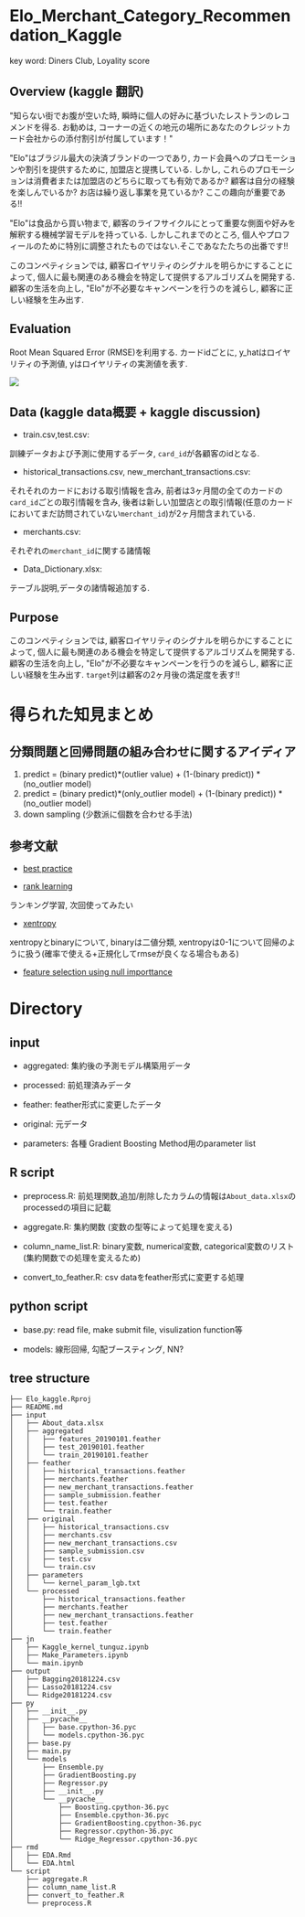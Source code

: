 # Elo_Merchant_Category_Recommendation_Kaggle

key word: Diners Club, Loyality score

## Overview (kaggle 翻訳)

"知らない街でお腹が空いた時, 瞬時に個人の好みに基づいたレストランのレコメンドを得る. お勧めは, コーナーの近くの地元の場所にあなたのクレジットカード会社からの添付割引が付属しています！"

"Elo"はブラジル最大の決済ブランドの一つであり, カード会員へのプロモーションや割引を提供するために, 加盟店と提携している. しかし, これらのプロモーションは消費者または加盟店のどちらに取っても有効であるか? 顧客は自分の経験を楽しんでいるか? お店は繰り返し事業を見ているか? ここの趣向が重要である!!

"Elo"は食品から買い物まで, 顧客のライフサイクルにとって重要な側面や好みを解釈する機械学習モデルを持っている. しかしこれまでのところ, 個人やプロフィールのために特別に調整されたものではない.そこであなたたちの出番です!!

このコンペティションでは, 顧客ロイヤリティのシグナルを明らかにすることによって, 個人に最も関連のある機会を特定して提供するアルゴリズムを開発する. 顧客の生活を向上し, "Elo"が不必要なキャンペーンを行うのを減らし, 顧客に正しい経験を生み出す.

## Evaluation

Root Mean Squared Error (RMSE)を利用する. カードidごとに, y_hatはロイヤリティの予測値, yはロイヤリティの実測値を表す.

<img src="https://latex.codecogs.com/gif.latex?\centering&space;\mbox{RMSE}&space;=&space;\sqrt{\frac{1}{n}\sum_{i=1}^n(y_i&space;-&space;\hat{y}_i)^2}"/>

## Data (kaggle data概要 + kaggle discussion)

- train.csv,test.csv:

訓練データおよび予測に使用するデータ, `card_id`が各顧客のidとなる.

- historical_transactions.csv, new_merchant_transactions.csv:

それそれのカードにおける取引情報を含み, 前者は3ヶ月間の全てのカードの`card_id`ごとの取引情報を含み, 後者は新しい加盟店との取引情報(任意のカードにおいてまだ訪問されていない`merchant_id`)が2ヶ月間含まれている.

- merchants.csv:

それぞれの`merchant_id`に関する諸情報

- Data_Dictionary.xlsx:

テーブル説明,データの諸情報追加する.

## Purpose

このコンペティションでは, 顧客ロイヤリティのシグナルを明らかにすることによって, 個人に最も関連のある機会を特定して提供するアルゴリズムを開発する. 顧客の生活を向上し, "Elo"が不必要なキャンペーンを行うのを減らし, 顧客に正しい経験を生み出す. `target`列は顧客の2ヶ月後の満足度を表す!!

# 得られた知見まとめ

## 分類問題と回帰問題の組み合わせに関するアイディア

1. predict = (binary predict)*(outlier value) + (1-(binary predict)) * (no_outlier model)
2. predict = (binary predict)*(only_outlier model) + (1-(binary predict)) * (no_outlier model)
3. down sampling (少数派に個数を合わせる手法)

## 参考文献

- [best practice](https://amalog.hateblo.jp/entry/elo-merchant-category-recommendation)

- [rank learning](http://szdr.hatenablog.com/entry/2018/12/05/001732)

ランキング学習, 次回使ってみたい

- [xentropy](https://github.com/Microsoft/LightGBM/issues/1348)

xentropyとbinaryについて, binaryは二値分類, xentropyは0-1について回帰のように扱う(確率で使える+正規化してrmseが良くなる場合もある)

- [feature selection using null importtance](https://www.kaggle.com/ogrellier/feature-selection-with-null-importances)

# Directory

## input

- aggregated: 集約後の予測モデル構築用データ

- processed: 前処理済みデータ

- feather: feather形式に変更したデータ

- original: 元データ

- parameters: 各種 Gradient Boosting Method用のparameter list

## R script

- preprocess.R: 前処理関数,追加/削除したカラムの情報は`About_data.xlsx`のprocessedの項目に記載

- aggregate.R: 集約関数 (変数の型等によって処理を変える)

- column_name_list.R: binary変数, numerical変数, categorical変数のリスト (集約関数での処理を変えるため)

- convert_to_feather.R: csv dataをfeather形式に変更する処理

## python script

- base.py: read file, make submit file, visulization function等

- models: 線形回帰, 勾配ブースティング, NN?

## tree structure

```
├── Elo_kaggle.Rproj
├── README.md
├── input
│   ├── About_data.xlsx
│   ├── aggregated
│   │   ├── features_20190101.feather
│   │   ├── test_20190101.feather
│   │   └── train_20190101.feather
│   ├── feather
│   │   ├── historical_transactions.feather
│   │   ├── merchants.feather
│   │   ├── new_merchant_transactions.feather
│   │   ├── sample_submission.feather
│   │   ├── test.feather
│   │   └── train.feather
│   ├── original
│   │   ├── historical_transactions.csv
│   │   ├── merchants.csv
│   │   ├── new_merchant_transactions.csv
│   │   ├── sample_submission.csv
│   │   ├── test.csv
│   │   └── train.csv
│   ├── parameters
│   │   └── kernel_param_lgb.txt
│   └── processed
│       ├── historical_transactions.feather
│       ├── merchants.feather
│       ├── new_merchant_transactions.feather
│       ├── test.feather
│       └── train.feather
├── jn
│   ├── Kaggle_kernel_tunguz.ipynb
│   ├── Make_Parameters.ipynb
│   └── main.ipynb
├── output
│   ├── Bagging20181224.csv
│   ├── Lasso20181224.csv
│   └── Ridge20181224.csv
├── py
│   ├── __init__.py
│   ├── __pycache__
│   │   ├── base.cpython-36.pyc
│   │   └── models.cpython-36.pyc
│   ├── base.py
│   ├── main.py
│   └── models
│       ├── Ensemble.py
│       ├── GradientBoosting.py
│       ├── Regressor.py
│       ├── __init__.py
│       └── __pycache__
│           ├── Boosting.cpython-36.pyc
│           ├── Ensemble.cpython-36.pyc
│           ├── GradientBoosting.cpython-36.pyc
│           ├── Regressor.cpython-36.pyc
│           └── Ridge_Regressor.cpython-36.pyc
├── rmd
│   ├── EDA.Rmd
│   └── EDA.html
└── script
    ├── aggregate.R
    ├── column_name_list.R
    ├── convert_to_feather.R
    └── preprocess.R
```

